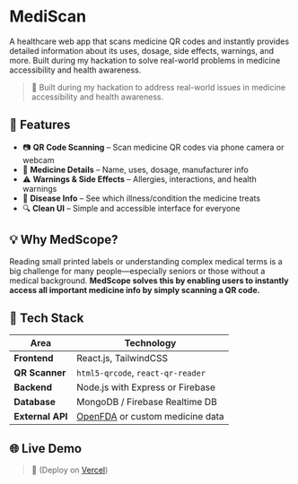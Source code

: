 # MediScan
A healthcare web app that scans medicine QR codes and instantly provides detailed information about its uses, dosage, side effects, warnings, and more. Built during my hackation to solve real-world problems in medicine accessibility and health awareness.

> 🔨 Built during my hackation to address real-world issues in medicine accessibility and health awareness.



## 🌟 Features

- 📷 **QR Code Scanning** – Scan medicine QR codes via phone camera or webcam
- 💊 **Medicine Details** – Name, uses, dosage, manufacturer info
- ⚠️ **Warnings & Side Effects** – Allergies, interactions, and health warnings
- 🦠 **Disease Info** – See which illness/condition the medicine treats
- 🔍 **Clean UI** – Simple and accessible interface for everyone



## 💡 Why MedScope?

Reading small printed labels or understanding complex medical terms is a big challenge for many people—especially seniors or those without a medical background. **MedScope solves this by enabling users to instantly access all important medicine info by simply scanning a QR code.**



## 🚀 Tech Stack

| Area | Technology |
|------|------------|
| **Frontend** | React.js, TailwindCSS |
| **QR Scanner** | `html5-qrcode`, `react-qr-reader` |
| **Backend** | Node.js with Express or Firebase |
| **Database** | MongoDB / Firebase Realtime DB |
| **External API** | [OpenFDA](https://open.fda.gov/apis/drug/) or custom medicine data |



## 🌐 Live Demo

> 🔗 (Deploy on [Vercel](https://mediscan-flame.vercel.app/))


